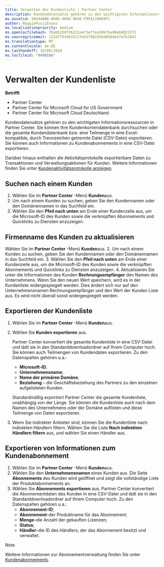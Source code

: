 ```yaml
---
title: Verwalten der Kundenliste | Partner Center
description: Kundendatensätze gehören zu den wichtigsten Informationsressourcen in Partner Center.
ms.assetid: 58444AB8-AD6E-4686-9D4E-F9FA110A99FC
author: MaggiePucciEvans
ms.localizationpriority: medium
ms.openlocfilehash: f0ab5159f36212ea73effea59bfba98e68023372
ms.sourcegitcommit: 123a7f53d633c27eb5f982926d856de47afb1042
ms.translationtype: MT
ms.contentlocale: de-DE
ms.lasthandoff: 10/09/2018
ms.locfileid: "4490166"
---
```

# <a name="manage-your-customer-list"></a>Verwalten der Kundenliste

**Betrifft**

-  Partner Center
-  Partner Center für Microsoft Cloud for US Government
-  Partner Center für Microsoft Cloud Deutschland

Kundendatensätze gehören zu den wichtigsten Informationsressourcen in Partner Center. Sie können Ihre Kundenkontendatenbank durchsuchen oder die gesamte Kundendatenbank bzw. eine Teilmenge in eine Excel-kompatible, durch Trennzeichen getrennte Datei (CSV-Datei) exportieren. Sie können auch Informationen zu Kundenabonnements in eine CSV-Datei exportieren.

Darüber hinaus enthalten die Aktivitätsprotokolle exportierbare Daten zu Transaktionen und Verwaltungsaktionen für Kunden. Weitere Informationen finden Sie unter [Kundenaktivitätsprotokolle anzeigen](activity-logs.md).


## <a name="search-for-a-customer"></a>Suchen nach einem Kunden

1.  Wählen Sie im **Partner Center** -Menü **Kunden**aus.
2.  Um nach einem Kunden zu suchen, geben Sie den Kundennamen oder den Domänennamen in das Suchfeld ein.
3.  Wählen Sie den **Pfeil nach unten** am Ende einer Kundenzeile aus, um die Microsoft-ID des Kunden sowie die verknüpften Abonnements und Quicklinks zu Diensten anzuzeigen.

## <a name="update-a-customers-company-name"></a>Firmenname des Kunden zu aktualisieren

Wählen Sie im **Partner Center** -Menü **Kunden**aus.
2.  Um nach einem Kunden zu suchen, geben Sie den Kundennamen oder den Domänennamen in das Suchfeld ein.
3.  Wählen Sie den **Pfeil nach unten** am Ende einer Kundenzeile aus, um die Microsoft-ID des Kunden sowie die verknüpften Abonnements und Quicklinks zu Diensten anzuzeigen.
4.  Aktualisieren Sie unter die Informationen des Kunden **Rechnungsempfänger** den Namen des Unternehmens. Wenn Sie den neuen Wert speichern, wird es in der Kundenliste widergespiegelt werden. Dies ändert sich nur auf den Unternehmensnamen Rechnungsempfänger und den Wert der Kunden Liste aus. Es wird nicht überall sonst widergespiegelt werden.

## <a name="export-your-customer-list"></a>Exportieren der Kundenliste

1.  Wählen Sie im **Partner Center** -Menü **Kunden**aus.
2.  Wählen Sie **Kunden exportieren** aus.

    Partner Center konvertiert die gesamte Kundenliste in eine CSV-Datei und lädt sie in den Standarddownloadordner auf Ihrem Computer hoch. Sie können auch Teilmengen von Kundendaten exportieren. Zu den Datenspalten gehören u.a.:

    -   **Microsoft-ID**;
    -   **Unternehmensname**;
    -   **Name der primären Domäne**;
    -   **Beziehung** – die Geschäftsbeziehung des Partners zu den einzelnen aufgelisteten Kunden.

    Standardmäßig exportiert Partner Center die gesamte Kundenliste, unabhängig von der Länge. Sie können die Kundenliste auch nach dem Namen des Unternehmens oder der Domäne auflisten und diese Teilmenge von Daten exportieren.

3.  Wenn Sie indirekter Anbieter sind, können Sie die Kundenliste nach indirekten Händlern filtern. Wählen Sie die Liste **Nach indirekten Händlern filtern** aus, und wählen Sie einen Händler aus.


## <a name="export-customer-subscription-information"></a>Exportieren von Informationen zum Kundenabonnement

1.  Wählen Sie im **Partner Center** -Menü **Kunden**aus.
2.  Wählen Sie den **Unternehmensnamen** eines Kunden aus. Die Seite **Abonnements** des Kunden wird geöffnet und zeigt die vollständige Liste der Produktabonnements an.
3.  Wählen Sie **Abonnements exportieren** aus. Partner Center konvertiert die Abonnementdaten des Kunden in eine CSV-Datei und lädt sie in den Standarddownloadordner auf Ihrem Computer hoch. Zu den Datenspalten gehören u.a.:
    -   **Abonnement-ID**;
    -   **Abonnement**–der Produktname für das Abonnement;
    -   **Menge**–die Anzahl der gekauften Lizenzen;
    -   **Status**;
    -   **Händler**–die ID des Händlers, der das Abonnement besitzt und verwaltet.

> [!NOTE]  
> Weitere Informationen zur Abonnementverwaltung finden Sie unter [Kundenabonnements](customer-subscriptions.md).

     

 

 



